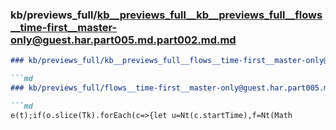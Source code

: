 ### kb/previews_full/kb__previews_full__kb__previews_full__flows__time-first__master-only@guest.har.part005.md.part002.md.md

```md
### kb/previews_full/kb__previews_full__flows__time-first__master-only@guest.har.part005.md.part002.md

```md
### kb/previews_full/flows__time-first__master-only@guest.har.part005.md (part 002)

```md
e(t);if(o.slice(Tk).forEach(c=>{let u=Nt(c.startTime),f=Nt(Math
```

```

```

```
